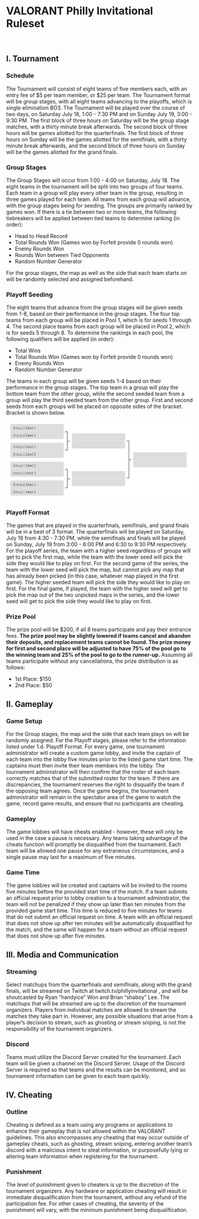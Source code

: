 <h1> VALORANT Philly Invitational Ruleset </h1>
<br> 

## I. Tournament

### Schedule
The Tournament will consist of eight teams of five members each, with an entry fee of $5 per team member, or $25 per team. The Tournament format will be group stages, with all eight teams advancing to the playoffs, which is single elimination BO3. The Tournament will be played over the course of two days, on Saturday July 18, 1:00 - 7:30 PM and on Sunday July 19, 3:00 - 9:30 PM. The first block of three hours on Saturday will be the group stage matches, with a thirty minute break afterwards. The second block of three hours will be games allotted for the quarterfinals. The first block of three hours on Sunday will be the games allotted for the semifinals, with a thirty minute break afterwards, and the second block of three hours on Sunday will be the games allotted for the grand finals. 

### Group Stages
The Group Stages will occur from 1:00 - 4:00 on Saturday, July 18. The eight teams in the tournament will be split into two groups of four teams. Each team in a group will play every other team in the group, resulting in three games played for each team. All teams from each group will advance, with the group stages being for seeding. The groups are primarily ranked by games won. If there is a tie between two or more teams, the following tiebreakers will be applied between tied teams to determine ranking (in order):
* Head to Head Record
* Total Rounds Won (Games won by Forfeit provide 0 rounds won)
* Enemy Rounds Won
* Rounds Won between Tied Opponents
* Random Number Generator

For the group stages, the map as well as the side that each team starts on will be randomly selected and assigned beforehand.

### Playoff Seeding
The eight teams that advance from the group stages will be given seeds from 1-8, based on their performance in the group stages. The four top teams from each group will be placed in Pool 1, which is for seeds 1 through 4. The second place teams from each group will be placed in Pool 2, which is for seeds 5 through 8. To determine the rankings in each pool, the following qualifiers will be applied (in order):
* Total Wins
* Total Rounds Won (Games won by Forfeit provide 0 rounds won)
* Enemy Rounds Won
* Random Number Generator

The teams in each group will be given seeds 1-4 based on their performance in the group stages. The top team in a group will play the bottom team from the other group, while the second seeded team from a group will play the third seeded team from the other group.
First and second seeds from each groups will be placed on opposite sides of the bracket. Bracket is shown below. 

![Playoff Bracket](/resources/bracket.png "Playoff Bracket")

### Playoff Format
The games that are played in the quarterfinals, semifinals, and grand finals will be in a best of 3 format. The quarterfinals will be played on Saturday, July 18 from 4:30 - 7:30 PM, while the semifinals and finals will be played on Sunday, July 19 from 3:00 - 6:00 PM and 6:30 to 9:30 PM respectively. For the playoff series, the team with a higher seed regardless of groups will get to pick the first map, while the team with the lower seed will pick the side they would like to play on first. For the second game of the series, the team with the lower seed will pick the map, but cannot pick any map that has already been picked (in this case, whatever map played in the first game). The higher seeded team will pick the side they would like to play on first. For the final game, if played, the team with the higher seed will get to pick the map out of the two unpicked maps in the series, and the lower seed will get to pick the side they would like to play on first. 

### Prize Pool
The prize pool will be $200, if all 8 teams participate and pay their entrance fees. **The prize pool may be slightly lowered if teams cancel and abandon their deposits, and replacement teams cannot be found. The prize money for first and second place will be adjusted to have 75% of the pool go to the winning team and 25% of the pool to go to the runner-up.** Assuming all teams participate without any cancellations, the prize distribution is as follows:
* 1st Place: $150
* 2nd Place: $50


## II. Gameplay
### Game Setup
For the Group stages, the map and the side that each team plays on will be randomly assigned. For the Playoff stages, please refer to the information listed under 1.d. Playoff Format. For every game, one tournament administrator will create a custom game lobby, and invite the captain of each team into the lobby five minutes prior to the listed game start time. The captains must then invite their team members into the lobby. The tournament administrator will then confirm that the roster of each team correctly matches that of the submitted roster for the team. If there are discrepancies, the tournament reserves the right to disqualify the team if the opposing team agrees. Once the game begins, the tournament administrator will remain in the spectator area of the game to watch the game, record game results, and ensure that no participants are cheating.

### Gameplay
The game lobbies will have cheats enabled - however, these will only be used in the case a pause is necessary. Any teams taking advantage of the cheats function will promptly be disqualified from the tournament. Each team will be allowed one pause for any extraneous circumstances, and a single pause may last for a maximum of five minutes. 

### Game Time
The game lobbies will be created and captains will be invited to the rooms five minutes before the provided start time of the match. If a team submits an official request prior to lobby creation to a tournament administrator, the team will not be penalized if they show up later than ten minutes from the provided game start time. This time is reduced to five minutes for teams that do not submit an official request on time. A team with an official request that does not show up after ten minutes will be automatically disqualified for the match, and the same will happen for a team without an official request that does not show up after five minutes.
  

## III. Media and Communication
### Streaming
Select matchups from the quarterfinals and semifinals, along with the grand finals, will be streamed on Twitch at twitch.tv/phillyinvitational , and will be shoutcasted by Ryan “handyice” Won and Brian “shaboy” Lee. The matchups that will be streamed are up to the discretion of the tournament organizers. Players from individual matches are allowed to stream the matches they take part in. However, any possible situations that arise from a player’s decision to stream, such as ghosting or stream sniping, is not the responsibility of the tournament organizers.
### Discord
Teams must utilize the Discord Server created for the tournament. Each team will be given a channel on the Discord Server. Usage of the Discord Server is required so that teams and the results can be monitored, and so tournament information can be given to each team quickly.

## IV. Cheating
### Outline
Cheating is defined as a team using any programs or applications to enhance their gameplay that is not allowed within the VALORANT guidelines. This also encompasses any cheating that may occur outside of gameplay cheats, such as ghosting, stream sniping, entering another team’s discord with a malicious intent to steal information, or purposefully lying or altering team information when registering for the tournament. 
### Punishment
The level of punishment given to cheaters is up to the discretion of the tournament organizers. Any hardware or application cheating will result in immediate disqualification from the tournament, without any refund of the participation fee. For other cases of cheating, the severity of the punishment will vary, with the minimum punishment being disqualification.
